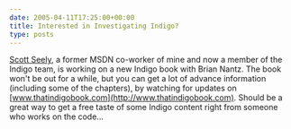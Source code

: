 ```yaml
---
date: 2005-04-11T17:25:00+00:00
title: Interested in Investigating Indigo?
type: posts
---
```

[Scott Seely](http://blogs.msdn.com/scottseely), a former MSDN co-worker of mine and now a member of the Indigo team, is working on a new Indigo book with Brian Nantz. The book won't be out for a while, but you can get a lot of advance information (including some of the chapters), by watching for updates on [www.thatindigobook.com](http://www.thatindigobook.com). Should be a great way to get a free taste of some Indigo content right from someone who works on the code...
